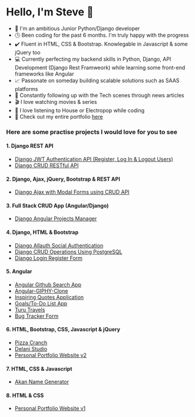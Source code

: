 # Hello, I'm Steve 👋
- 💪 I'm an ambitious Junior Python/Django developer
- 🕒 Been coding for the past 6 months. I'm truly happy with the progress
- ✔️ Fluent in HTML, CSS & Bootstrap. Knowlegable in Javascript & some jQuery too
- 💻 Currently perfecting my backend skills in Python, Django, API Development (Django Rest Framweork) while learning some front-end frameworks like Angular
- 📈 Passonate on someday building scalable solutions such as SAAS platforms
- 📰 Constantly following up with the Tech scenes through news articles
- 🎬 I love watching movies & series
- 🎵 I love listening to House or Electropop while coding
- 📁 Check out my entire portfolio [here](https://steve-njuguna.netlify.app)

### Here are some practise projects I would love for you to see
#### 1. Django REST API
* [Django JWT Authentication API (Register, Log In & Logout Users)](https://github.com/steve-njuguna-k/Django-Secure-Authentication-API)
* [Django CRUD RESTful API](https://github.com/steve-njuguna-k/Django-CRUD-RESTful-API)

#### 2. Django, Ajax, jQuery, Bootstrap & REST API
* [Django Ajax with Modal Forms using CRUD API](https://github.com/steve-njuguna-k/Django-Ajax-CRUD)

#### 3. Full Stack CRUD App (Angular/Django)
* [Django Angular Projects Manager](https://github.com/steve-njuguna-k/Django-Angular-Projects-Manager)

#### 4. Django, HTML & Bootstrap
* [Django Allauth Social Authentication](https://github.com/steve-njuguna-k/Django-Allauth-Social-Authentication)
* [Django CRUD Operations Using PostgreSQL](https://github.com/steve-njuguna-k/Django-CRUD-Operations-Using-PostgreSQL)
* [Django Login Register Form](https://github.com/steve-njuguna-k/Django-Login-Register-Form)

#### 5. Angular
* [Angular Github Search App](https://github.com/steve-njuguna-k/Angular-Github-Search-App)
* [Angular-GIPHY-Clone](https://github.com/steve-njuguna-k/Angular-GIPHY-Clone)
* [Inspiring Quotes Application](https://github.com/steve-njuguna-k/Angular-Quotes-App)
* [Goals/To-Do List App](https://github.com/steve-njuguna-k/Angular-Goals-App)
* [Turu Travels](https://github.com/steve-njuguna-k/Turu-Travels)
* [Bug Tracker Form](https://github.com/steve-njuguna-k/Bug-Tracker-Form)

#### 6. HTML, Bootstrap, CSS, Javascript & jQuery
* [Pizza Cranch](https://github.com/steve-njuguna-k/Pizza-Cranch)
* [Delani Studio](https://github.com/steve-njuguna-k/Delani-Studio)
* [Personal Portfolio Website v2](https://github.com/steve-njuguna-k/Portfolio-v2)

#### 7. HTML, CSS & Javascript
* [Akan Name Generator](https://github.com/steve-njuguna-k/Akan-Name-Generator)

#### 8. HTML & CSS
* [Personal Portfolio Website v1](https://github.com/steve-njuguna-k/Personal-Portfolio-Website)
